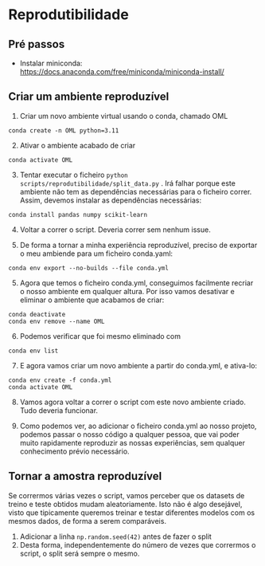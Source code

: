 # Reprodutibilidade

## Pré passos

* Instalar miniconda: https://docs.anaconda.com/free/miniconda/miniconda-install/

## Criar um ambiente reproduzível

1. Criar um novo ambiente virtual usando o conda, chamado OML 
```
conda create -n OML python=3.11
```
2. Ativar o ambiente acabado de criar
```
conda activate OML
```
3. Tentar executar o ficheiro `python scripts/reprodutibilidade/split_data.py` . Irá falhar porque este ambiente não tem as dependências necessárias para o ficheiro correr. Assim, devemos instalar as dependências necessárias:
```
conda install pandas numpy scikit-learn
```

4. Voltar a correr o script. Deveria correr sem nenhum issue.

5. De forma a tornar a minha experiência reproduzível, preciso de exportar o meu ambiende para um ficheiro conda.yaml:
```
conda env export --no-builds --file conda.yml
```

5. Agora que temos o ficheiro conda.yml, conseguimos facilmente recriar o nosso ambiente em qualquer altura. Por isso vamos desativar e eliminar o ambiente que acabamos de criar:
```
conda deactivate
conda env remove --name OML
```

6. Podemos verificar que foi mesmo eliminado com
```
conda env list
```

7. E agora vamos criar um novo ambiente a partir do conda.yml, e ativa-lo:
```
conda env create -f conda.yml
conda activate OML
```

8. Vamos agora voltar a correr o script com este novo ambiente criado. Tudo deveria funcionar.

9. Como podemos ver, ao adicionar o ficheiro conda.yml ao nosso projeto, podemos passar o nosso código a qualquer pessoa, que vai poder muito rapidamente reproduzir as nossas experiências, sem qualquer conhecimento prévio necessário.

## Tornar a amostra reproduzível

Se corrermos várias vezes o script, vamos perceber que os datasets de treino e teste obtidos mudam aleatoriamente. Isto não é algo desejável, visto que tipicamente queremos treinar e testar diferentes modelos com os mesmos dados, de forma a serem comparáveis.

1. Adicionar a linha `np.random.seed(42)` antes de fazer o split
2. Desta forma, independentemente do número de vezes que corrermos o script, o split será sempre o mesmo.
